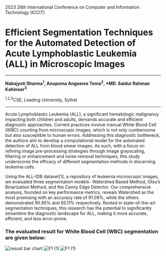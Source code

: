 2023 26th International Conference on Computer and Information Technology (ICCIT)
<h1>Efficient Segmentation Techniques for the Automated Detection of Acute Lymphoblastic Leukemia (ALL) in Microscopic Images</h1>
<hr>
<b>Nabajyoti Sharma<sup>1</sup>, Anupoma Angasree Toma<sup>2</sup>, *MD. Saidur Rahman Kahinoor<sup>3</sup></b><br>
<p><sup>1,2,3</sup>CSE, Leading University, Sylhet</p>
<hr>
<p>Acute Lymphoblastic Leukemia (ALL), a significant hematologic malignancy impacting both children and adults, demands accurate and efficient diagnostic approaches. Current practices involve manual White Blood Cell (WBC) counting from microscopic images, which is not only cumbersome but also susceptible to human errors. Addressing this diagnostic bottleneck, the authors aim to develop a computational model for the automated detection of ALL from blood smear images. As such, with a focus on refining image pre-processing strategies through image grayscaling, filtering or enhancement and noise removal techniques, this study underscores the efficacy of different segmentation methods in discerning leukemia cells.</p>
<p>Using the ALL-IDB dataset[1], a repository of leukemia microscopic images, we evaluated three segmentation models- Watershed Based Method, Otsu’s Binarization Method, and the Canny Edge Detector. Our comprehensive analysis, founded on key performance metrics, reveals Watershed as the most promising with an accuracy rate of 91.09%, while the others demonstrated 90.95% and 85.11% respectively. Rooted in state-of-the-art segmentation techniques, this research has the potential to significantly streamline the diagnostic landscape for ALL, making it more accurate, efficient, and less error-prone.</p>
<h3>The evaluated result for White Blood Cell (WBC) segmentation are given below: </h3>

![resust bar chart](https://github.com/Anupoma/Efficient-Segmentation-Technique-of-Acute-Lymphoblastic-Leukemia/assets/89961533/624cce88-22f4-4ce1-9acb-37df1af85801)
![F1 (1)](https://github.com/Anupoma/Efficient-Segmentation-Technique-of-Acute-Lymphoblastic-Leukemia/assets/89961533/6b3ad75c-0929-4509-af63-1625d3058bf6)
![F1 (1)](https://github.com/Anupoma/Efficient-Segmentation-Technique-of-Acute-Lymphoblastic-Leukemia/assets/89961533/fa2a6999-7d10-405b-ba3a-42f48141ba23)
